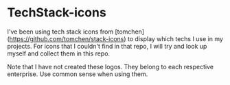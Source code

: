 # TechStack-icons
I've been using tech stack icons from [tomchen] (https://github.com/tomchen/stack-icons) to display which techs I use in my projects. For icons that I couldn't find in that repo, I will try and look up myself and collect them in this repo.

Note that I have not created these logos. They belong to each respective enterprise. Use common sense when using them.